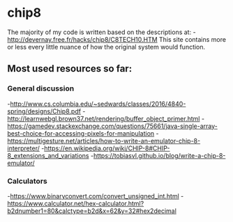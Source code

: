 # chip8

The majority of my code is written based on the descriptions at:
-http://devernay.free.fr/hacks/chip8/C8TECH10.HTM
This site contains more or less every little nuance of how the original
system would function.
## Most used resources so far:
### General discussion
-http://www.cs.columbia.edu/~sedwards/classes/2016/4840-spring/designs/Chip8.pdf
-http://learnwebgl.brown37.net/rendering/buffer_object_primer.html
-https://gamedev.stackexchange.com/questions/75661/java-single-array-best-choice-for-accessing-pixels-for-manipulation
-https://multigesture.net/articles/how-to-write-an-emulator-chip-8-interpreter/
-https://en.wikipedia.org/wiki/CHIP-8#CHIP-8_extensions_and_variations
-https://tobiasvl.github.io/blog/write-a-chip-8-emulator/
### Calculators
-https://www.binaryconvert.com/convert_unsigned_int.html
-https://www.calculator.net/hex-calculator.html?b2dnumber1=80&calctype=b2d&x=62&y=32#hex2decimal